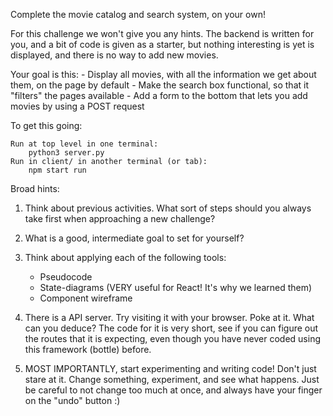 Complete the movie catalog and search system, on your own!

For this challenge we won't give you any hints. The backend is written for you,
and a bit of code is given as a starter, but nothing interesting is yet is
displayed, and there is no way to add new movies.

Your goal is this:
    - Display all movies, with all the information we get about them, on the
      page by default
    - Make the search box functional, so that it "filters" the pages available
    - Add a form to the bottom that lets you add movies by using a POST request

To get this going:

    Run at top level in one terminal:
        python3 server.py
    Run in client/ in another terminal (or tab):
        npm start run   

Broad hints:

1. Think about previous activities. What sort of steps should you always take
first when approaching a new challenge?

2. What is a good, intermediate goal to set for yourself?

3. Think about applying each of the following tools:
    - Pseudocode
    - State-diagrams (VERY useful for React! It's why we learned them)
    - Component wireframe

4. There is a API server. Try visiting it with your browser. Poke at it. What
can you deduce? The code for it is very short, see if you can figure out the
routes that it is expecting, even though you have never coded using this
framework (bottle) before.

5. MOST IMPORTANTLY, start experimenting and writing code! Don't just stare at
it. Change something, experiment, and see what happens. Just be careful to not
change too much at once, and always have your finger on the "undo" button :)




